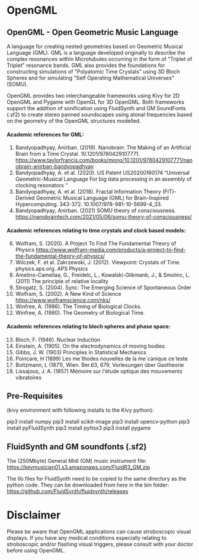 # OpenGML
## OpenGML - Open Geometric Music Language

A language for creating nested geometries based on Geometric Musical Language (GML). GML is a language developed originally to describe
the complex resonances within Microtubules occurring in the form of "Triplet of Triplet" resonance bands. GML also provides
the foundations for constructing simulations of "Polyatomic Time Crystals" using 3D Bloch Spheres and for simulating
"Self Operating Mathematical Universes" (SOMU).

OpenGML provides two interchangeable frameworks using Kivy for 2D OpenGML and Pygame with OpenGL for 3D OpenGML.
Both frameworks support the addition of sonification using FluidSynth and GM SoundFonts (.sf2) to create stereo panned
soundscapes using atonal frequencies based on the geometry of the OpenGML structures modelled.

#### Academic references for GML:

1. Bandyopadhyay, Anirban. (2019). Nanobrain: The Making of an Artificial Brain from a Time Crystal. 10.1201/9780429107771. https://www.taylorfrancis.com/books/mono/10.1201/9780429107771/nanobrain-anirban-bandyopadhyay
2. Bandyopadhyay, A. et al. (2020). US Patent US20200160174 “Universal Geometric-Musical Language For big data processing in an assembly of clocking resonators “ 
3. Bandyopadhyay, A. et al.  (2018). Fractal Information Theory (FIT)-Derived Geometric Musical Language (GML) for Brain-Inspired Hypercomputing. 343-372. 10.1007/978-981-10-5699-4_33.
4. Bandyopadhyay, Anirban. (2021) SOMU theory of consciousness. https://nanobraintech.com/2021/05/06/somu-theory-of-consciousness/

#### Academic references relating to time crystals and clock based models:

6. Wolfram, S. (2020). A Project To Find The Fundamental Theory of Physics https://www.wolfram-media.com/products/a-project-to-find-the-fundamental-theory-of-physics/
7. Wilczek, F. et al. Zakrzewski, J. (2012). Viewpoint: Crystals of Time. physics.aps.org. APS Physics 
8. Amelino-Cameliaa, G., Freidelc, L., Kowalski-Glikmanb, J., & Smolinc, L. (2011) The principle of relative locality 
9. Strogatz, S. (2004). Sync: The Emerging Science of Spontaneous Order 
10. Wolfram, S. (2002). A New Kind of Science https://www.wolframscience.com/nks/
11. Winfree, A. (1986). The Timing of Biological Clocks. 
12. Winfree, A. (1980). The Geometry of Biological Time.

#### Academic references relating to bloch spheres and phase space:
13. Bloch, F. (1946). Nuclear Induction
14. Einstein, A. (1905). On the electrodynamics of moving bodies. 
15. Gibbs, J. W. (1903) Principles in Statistical Mechanics 
16. Poincare, H (1899) Les me´thodes nouvelles de la me´canique ce´leste 
17. Boltzmann, L (1871), Wien. Ber.63, 679, Vorlesungen über Gastheorie 
18. Lissajous, J. A. (1857) Mémoire sur l'étude optique des mouvements vibratoires



## Pre-Requisites 
(kivy environment with following installs to the Kivy python):

pip3 install numpy
pip3 install scikit-image
pip3 install opencv-python
pip3 install pyFluidSynth
pip3 install pyttsx3
pip3 install pygame

## FluidSynth and GM soundfonts (.sf2)
The (250Mbyte) General Midi (GM) music instrument file:
https://keymusician01.s3.amazonaws.com/FluidR3_GM.zip

The lib files for FluidSynth need to be copied to the same directory as the python code. They can be downloaded from here in the bin folder:
https://github.com/FluidSynth/fluidsynth/releases


# Disclaimer
Please be aware that OpenGML applications can cause stroboscopic visual displays. 
If you have any medical conditions especially relating to stroboscopic and/or flashing visual triggers, 
please consult with your doctor before using OpenGML.

